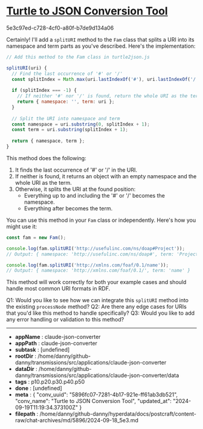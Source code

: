 # [Turtle to JSON Conversion Tool](https://claude.ai/chat/5896fc07-7281-4b17-921e-ff61ab3db521)

5e3c97ed-c728-4cf0-a80f-b7de9d134a06

 Certainly! I'll add a `splitURI` method to the `Fam` class that splits a URI into its namespace and term parts as you've described. Here's the implementation:

```javascript
// Add this method to the Fam class in turtle2json.js

splitURI(uri) {
  // Find the last occurrence of '#' or '/'
  const splitIndex = Math.max(uri.lastIndexOf('#'), uri.lastIndexOf('/'));
  
  if (splitIndex === -1) {
    // If neither '#' nor '/' is found, return the whole URI as the term
    return { namespace: '', term: uri };
  }
  
  // Split the URI into namespace and term
  const namespace = uri.substring(0, splitIndex + 1);
  const term = uri.substring(splitIndex + 1);
  
  return { namespace, term };
}
```

This method does the following:

1. It finds the last occurrence of '#' or '/' in the URI.
2. If neither is found, it returns an object with an empty namespace and the whole URI as the term.
3. Otherwise, it splits the URI at the found position:
   - Everything up to and including the '#' or '/' becomes the namespace.
   - Everything after becomes the term.

You can use this method in your `Fam` class or independently. Here's how you might use it:

```javascript
const fam = new Fam();

console.log(fam.splitURI('http://usefulinc.com/ns/doap#Project'));
// Output: { namespace: 'http://usefulinc.com/ns/doap#', term: 'Project' }

console.log(fam.splitURI('http://xmlns.com/foaf/0.1/name'));
// Output: { namespace: 'http://xmlns.com/foaf/0.1/', term: 'name' }
```

This method will work correctly for both your example cases and should handle most common URI formats in RDF.

Q1: Would you like to see how we can integrate this `splitURI` method into the existing `processNode` method?
Q2: Are there any edge cases for URIs that you'd like this method to handle specifically?
Q3: Would you like to add any error handling or validation to this method?

---

* **appName** : claude-json-converter
* **appPath** : claude-json-converter
* **subtask** : [undefined]
* **rootDir** : /home/danny/github-danny/transmissions/src/applications/claude-json-converter
* **dataDir** : /home/danny/github-danny/transmissions/src/applications/claude-json-converter/data
* **tags** : p10.p20.p30.p40.p50
* **done** : [undefined]
* **meta** : {
  "conv_uuid": "5896fc07-7281-4b17-921e-ff61ab3db521",
  "conv_name": "Turtle to JSON Conversion Tool",
  "updated_at": "2024-09-19T11:19:34.373100Z"
}
* **filepath** : /home/danny/github-danny/hyperdata/docs/postcraft/content-raw/chat-archives/md/5896/2024-09-18_5e3.md